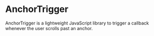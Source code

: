 # AnchorTrigger
AnchorTrigger is a lightweight JavaScript library to trigger a callback whenever the user scrolls past an anchor.
